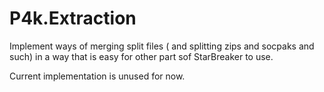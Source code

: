 ﻿# P4k.Extraction

Implement ways of merging split files ( and splitting zips and socpaks and such)
in a way that is easy for other part sof StarBreaker to use.

Current implementation is unused for now.